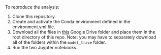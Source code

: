To reproduce the analysis:

1. Clone this repository.
2. Create and activate the Conda environment defined in the environment.yml file.
3. Download all the files in [this](https://drive.google.com/drive/u/1/folders/1tclwp-vk6JNYNa6mtodfMLrRD1dUDe4u) Google Drive folder and place them in the root directory of this repo. Note: you may have to separately download all of the folders within the `model_trace` folder.
4. Run the two Juypter notebooks.
